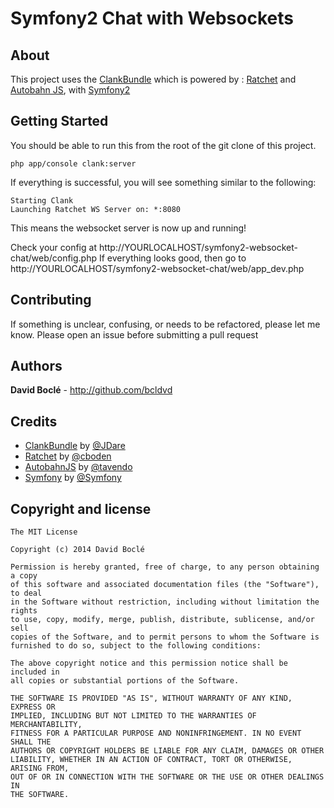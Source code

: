 # Symfony2 Chat with Websockets


About
--------------
This project uses the [ClankBundle](https://github.com/JDare/ClankBundle) which is powered by : [Ratchet](http://socketo.me) and [Autobahn JS](http://autobahn.ws/js), with [Symfony2](http://symfony.com/)


## Getting Started

You should be able to run this from the root of the git clone of this project.

```command
php app/console clank:server
```

If everything is successful, you will see something similar to the following:

```
Starting Clank
Launching Ratchet WS Server on: *:8080
```

This means the websocket server is now up and running!

Check your config at http://YOURLOCALHOST/symfony2-websocket-chat/web/config.php
If everything looks good, then go to http://YOURLOCALHOST/symfony2-websocket-chat/web/app_dev.php


## Contributing
If something is unclear, confusing, or needs to be refactored, please let me know. Please open an issue before submitting a pull request

## Authors

**David Boclé** - http://github.com/bcldvd


## Credits

- [ClankBundle](https://github.com/JDare/ClankBundle) by [@JDare](https://github.com/JDare)
- [Ratchet](https://github.com/cboden/Ratchet) by [@cboden](https://github.com/cboden)
- [AutobahnJS](https://github.com/tavendo/AutobahnJS) by [@tavendo](https://github.com/tavendo)
- [Symfony](https://github.com/symfony/symfony) by [@Symfony](https://github.com/symfony)


## Copyright and license

    The MIT License

    Copyright (c) 2014 David Boclé

    Permission is hereby granted, free of charge, to any person obtaining a copy
    of this software and associated documentation files (the "Software"), to deal
    in the Software without restriction, including without limitation the rights
    to use, copy, modify, merge, publish, distribute, sublicense, and/or sell
    copies of the Software, and to permit persons to whom the Software is
    furnished to do so, subject to the following conditions:

    The above copyright notice and this permission notice shall be included in
    all copies or substantial portions of the Software.

    THE SOFTWARE IS PROVIDED "AS IS", WITHOUT WARRANTY OF ANY KIND, EXPRESS OR
    IMPLIED, INCLUDING BUT NOT LIMITED TO THE WARRANTIES OF MERCHANTABILITY,
    FITNESS FOR A PARTICULAR PURPOSE AND NONINFRINGEMENT. IN NO EVENT SHALL THE
    AUTHORS OR COPYRIGHT HOLDERS BE LIABLE FOR ANY CLAIM, DAMAGES OR OTHER
    LIABILITY, WHETHER IN AN ACTION OF CONTRACT, TORT OR OTHERWISE, ARISING FROM,
    OUT OF OR IN CONNECTION WITH THE SOFTWARE OR THE USE OR OTHER DEALINGS IN
    THE SOFTWARE.
